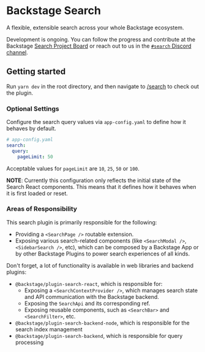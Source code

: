 # Backstage Search

A flexible, extensible search across your whole Backstage ecosystem.

Development is ongoing. You can follow the progress and contribute at the Backstage [Search Project Board](https://github.com/backstage/backstage/projects/6) or reach out to us in the [`#search` Discord channel](https://discord.com/channels/687207715902193673/770283289327566848).

## Getting started

Run `yarn dev` in the root directory, and then navigate to [/search](http://localhost:3000/search) to check out the plugin.

### Optional Settings

Configure the search query values via `app-config.yaml` to define how it behaves by default.

```yaml
# app-config.yaml
search:
  query:
    pageLimit: 50
```

Acceptable values for `pageLimit` are `10`, `25`, `50` or `100`.

**NOTE**: Currently this configuration only reflects the initial state of the Search React components. This means that
it defines how it behaves when it is first loaded or reset.

### Areas of Responsibility

This search plugin is primarily responsible for the following:

- Providing a `<SearchPage />` routable extension.
- Exposing various search-related components (like `<SearchModal />`,
  `<SidebarSearch />`, etc), which can be composed by a Backstage App or by
  other Backstage Plugins to power search experiences of all kinds.

Don't forget, a lot of functionality is available in web libraries and backend plugins:

- `@backstage/plugin-search-react`, which is responsible for:
  - Exposing a `<SearchContextProvider />`, which manages search state and API
    communication with the Backstage backend.
  - Exposing the `SearchApi` and its corresponding ref.
  - Exposing reusable components, such as `<SearchBar>` and `<SearchFilter>`, etc.
- `@backstage/plugin-search-backend-node`, which is responsible for the search
  index management
- `@backstage/plugin-search-backend`, which is responsible for query processing

